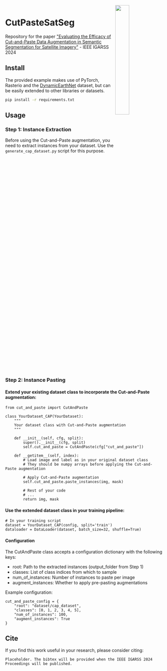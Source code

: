 <img align="right" src="https://github.com/IonutMotoi/CutPasteSatSeg/assets/32934655/9c1f2776-7d42-4a2d-8444-ac52740d5445" width=30% height=30%>

# CutPasteSatSeg

Repository for the paper ["Evaluating the Efficacy of Cut-and-Paste Data Augmentation in Semantic Segmentation for Satellite Imagery"](https://arxiv.org/abs/2404.05693) - IEEE IGARSS 2024

## Install

The provided example makes use of PyTorch, Rasterio and the [DynamicEarthNet](https://arxiv.org/abs/2203.12560) dataset, but can be easily extended to other libraries or datasets.

```bash
pip install -r requirements.txt
```

## Usage

### Step 1: Instance Extraction
Before using the Cut-and-Paste augmentation, you need to extract instances from your dataset. Use the `generate_cap_dataset.py` script for this purpose.
<br clear="right"/>
### Step 2: Instance Pasting

#### Extend your existing dataset class to incorporate the Cut-and-Paste augmentation:

```
from cut_and_paste import CutAndPaste

class YourDataset_CAP(YourDataset):
    """
    Your dataset class with Cut-and-Paste augmentation
    """

    def __init__(self, cfg, split):
        super().__init__(cfg, split)
        self.cut_and_paste = CutAndPaste(cfg["cut_and_paste"])

    def __getitem__(self, index):
        # Load image and label as in your original dataset class
        # They should be numpy arrays before applying the Cut-and-Paste augmentation

        # Apply Cut-and-Paste augmentation
        self.cut_and_paste.paste_instances(img, mask)

        # Rest of your code
        # ...
        return img, mask
```

#### Use the extended dataset class in your training pipeline:

```
# In your training script
dataset = YourDataset_CAP(config, split='train')
dataloader = DataLoader(dataset, batch_size=32, shuffle=True)
```
#### Configuration
The CutAndPaste class accepts a configuration dictionary with the following keys:

* root: Path to the extracted instances (output_folder from Step 1)
* classes: List of class indices from which to sample
* num_of_instances: Number of instances to paste per image
* augment_instances: Whether to apply pre-pasting augmentations

Example configuration:
```
cut_and_paste_config = {
    "root": "dataset/cap_dataset",
    "classes": [0, 1, 2, 3, 4, 5],
    "num_of_instances": 100,
    "augment_instances": True
}
```

## Cite
If you find this work useful in your research, please consider citing:
```
Placeholder. The bibtex will be provided when the IEEE IGARSS 2024 Proceedings will be published.
```
